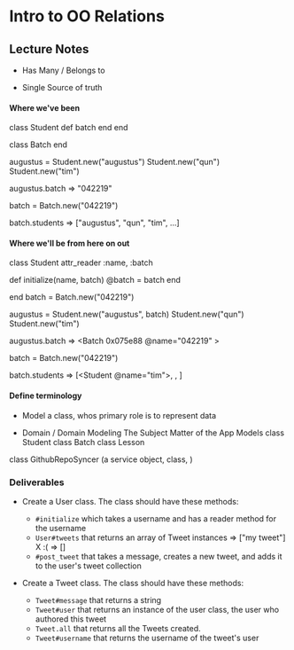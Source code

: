 Intro to OO Relations
===========================

## Lecture Notes

* Has Many / Belongs to

* Single Source of truth

#### Where we've been

class Student
  def batch
  end
end

class Batch
end

augustus = Student.new("augustus")
Student.new("qun")
Student.new("tim")

augustus.batch
=> "042219"

batch = Batch.new("042219")

batch.students
=> ["augustus", "qun", "tim", ...]


#### Where we'll be from here on out


class Student
  attr_reader :name, :batch

  def initialize(name, batch)
    @batch = batch
  end


end
batch = Batch.new("042219")

augustus = Student.new("augustus", batch)
Student.new("qun")
Student.new("tim")

augustus.batch
=> <Batch 0x075e88 @name="042219" >

batch = Batch.new("042219")

batch.students
=> [<Student @name="tim">, <Student>, <Student>]





#### Define terminology
  * Model
  a class, whos primary role is to represent data

  * Domain / Domain Modeling
  The Subject Matter of the App
  Models
  class Student
  class Batch
  class Lesson

  class GithubRepoSyncer (a service object, class, )


### Deliverables

* Create a User class. The class should have these methods:
  * `#initialize` which takes a username and has a reader method for the username
  * `User#tweets` that returns an array of Tweet instances
  => ["my tweet"] X :(
    => [<Tweet>]
  * `#post_tweet` that takes a message, creates a new tweet, and adds it to the user's tweet collection

* Create a Tweet class. The class should have these methods:
  * `Tweet#message` that returns a string
  * `Tweet#user` that returns an instance of the user class, the user who authored this tweet
  * `Tweet.all` that returns all the Tweets created.
  * `Tweet#username` that returns the username of the tweet's user
